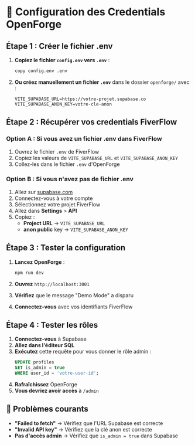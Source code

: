 # 🔧 Configuration des Credentials OpenForge

## Étape 1 : Créer le fichier .env

1. **Copiez le fichier `config.env` vers `.env`** :
   ```bash
   copy config.env .env
   ```

2. **Ou créez manuellement un fichier `.env`** dans le dossier `openforge/` avec :
   ```env
   VITE_SUPABASE_URL=https://votre-projet.supabase.co
   VITE_SUPABASE_ANON_KEY=votre-cle-anon
   ```

## Étape 2 : Récupérer vos credentials FiverFlow

### Option A : Si vous avez un fichier .env dans FiverFlow
1. Ouvrez le fichier `.env` de FiverFlow
2. Copiez les valeurs de `VITE_SUPABASE_URL` et `VITE_SUPABASE_ANON_KEY`
3. Collez-les dans le fichier `.env` d'OpenForge

### Option B : Si vous n'avez pas de fichier .env
1. Allez sur [supabase.com](https://supabase.com)
2. Connectez-vous à votre compte
3. Sélectionnez votre projet FiverFlow
4. Allez dans **Settings** > **API**
5. Copiez :
   - **Project URL** → `VITE_SUPABASE_URL`
   - **anon public** key → `VITE_SUPABASE_ANON_KEY`

## Étape 3 : Tester la configuration

1. **Lancez OpenForge** :
   ```bash
   npm run dev
   ```

2. **Ouvrez** `http://localhost:3001`

3. **Vérifiez** que le message "Demo Mode" a disparu

4. **Connectez-vous** avec vos identifiants FiverFlow

## Étape 4 : Tester les rôles

1. **Connectez-vous** à Supabase
2. **Allez dans l'éditeur SQL**
3. **Exécutez** cette requête pour vous donner le rôle admin :
   ```sql
   UPDATE profiles 
   SET is_admin = true 
   WHERE user_id = 'votre-user-id';
   ```
4. **Rafraîchissez** OpenForge
5. **Vous devriez avoir accès** à `/admin`

## 🚨 Problèmes courants

- **"Failed to fetch"** → Vérifiez que l'URL Supabase est correcte
- **"Invalid API key"** → Vérifiez que la clé anon est correcte
- **Pas d'accès admin** → Vérifiez que `is_admin = true` dans Supabase
